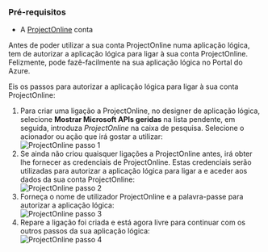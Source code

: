 ### <a name="prerequisites"></a>Pré-requisitos
* A [ProjectOnline](https://products.office.com/Project/project-online-with-project-for-office-365) conta 

Antes de poder utilizar a sua conta ProjectOnline numa aplicação lógica, tem de autorizar a aplicação lógica para ligar à sua conta ProjectOnline. Felizmente, pode fazê-facilmente na sua aplicação lógica no Portal do Azure. 

Eis os passos para autorizar a aplicação lógica para ligar à sua conta ProjectOnline:

1. Para criar uma ligação a ProjectOnline, no designer de aplicação lógica, selecione **Mostrar Microsoft APIs geridas** na lista pendente, em seguida, introduza *ProjectOnline* na caixa de pesquisa. Selecione o acionador ou ação que irá gostar a utilizar:  
   ![ProjectOnline passo 1](./media/connectors-create-api-projectonline/projectonline-1.png)
2. Se ainda não criou quaisquer ligações a ProjectOnline antes, irá obter lhe fornecer as credenciais de ProjectOnline. Estas credenciais serão utilizadas para autorizar a aplicação lógica para ligar a e aceder aos dados da sua conta ProjectOnline:  
   ![ProjectOnline passo 2](./media/connectors-create-api-projectonline/projectonline-2.png)
3. Forneça o nome de utilizador ProjectOnline e a palavra-passe para autorizar a aplicação lógica:  
   ![ProjectOnline passo 3](./media/connectors-create-api-projectonline/projectonline-3.png)   
4. Repare a ligação foi criada e está agora livre para continuar com os outros passos da sua aplicação lógica:  
   ![ProjectOnline passo 4](./media/connectors-create-api-projectonline/projectonline-4.png)   

